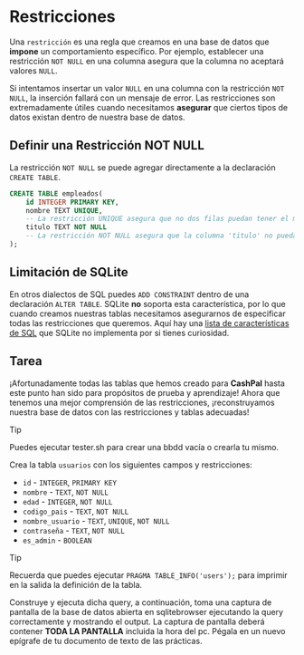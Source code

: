 # Restricciones

Una `restricción` es una regla que creamos en una base de datos que **impone** un comportamiento específico. Por ejemplo, establecer una restricción `NOT NULL` en una columna asegura que la columna no aceptará valores `NULL`.

Si intentamos insertar un valor `NULL` en una columna con la restricción `NOT NULL`, la inserción fallará con un mensaje de error. Las restricciones son extremadamente útiles cuando necesitamos **asegurar** que ciertos tipos de datos existan dentro de nuestra base de datos.

## Definir una Restricción NOT NULL

La restricción `NOT NULL` se puede agregar directamente a la declaración `CREATE TABLE`.

```sql
CREATE TABLE empleados(
    id INTEGER PRIMARY KEY,
    nombre TEXT UNIQUE,
    -- La restricción UNIQUE asegura que no dos filas puedan tener el mismo valor en la columna 'nombre'
    titulo TEXT NOT NULL
    -- La restricción NOT NULL asegura que la columna 'titulo' no pueda tener valores NULL
);
```

## Limitación de SQLite

En otros dialectos de SQL puedes `ADD CONSTRAINT` dentro de una declaración `ALTER TABLE`. SQLite **no** soporta esta característica, por lo que cuando creamos nuestras tablas necesitamos asegurarnos de especificar todas las restricciones que queremos. Aquí hay una [lista de características de SQL](https://www.sqlite.org/omitted.html) que SQLite no implementa por si tienes curiosidad.

## Tarea

¡Afortunadamente todas las tablas que hemos creado para **CashPal** hasta este punto han sido para propósitos de prueba y aprendizaje! Ahora que tenemos una mejor comprensión de las restricciones, ¡reconstruyamos nuestra base de datos con las restricciones y tablas adecuadas!

> [!TIP]
> Puedes ejecutar tester.sh para crear una bbdd vacía o crearla tu mismo.

Crea la tabla `usuarios` con los siguientes campos y restricciones:

- `id` - `INTEGER`, `PRIMARY KEY`
- `nombre` - `TEXT`, `NOT NULL`
- `edad` - `INTEGER`, `NOT NULL`
- `codigo_pais` - `TEXT`, `NOT NULL`
- `nombre_usuario` - `TEXT`, `UNIQUE`, `NOT NULL`
- `contraseña` - `TEXT`, `NOT NULL`
- `es_admin` - `BOOLEAN`

> [!TIP]
> Recuerda que puedes ejecutar `PRAGMA TABLE_INFO('users');` para imprimir en la salida la definición de la tabla.

Construye y ejecuta dicha query, a continuación, toma una captura de pantalla de la base de datos abierta en sqlitebrowser ejecutando la query correctamente y mostrando el output. La captura de pantalla deberá contener **TODA LA PANTALLA** incluida la hora del pc. Pégala en un nuevo epígrafe de tu documento de texto de las prácticas.
